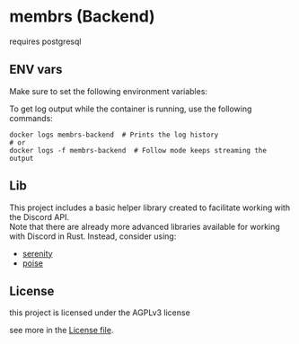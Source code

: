 # membrs (Backend)

requires postgresql

## ENV vars

Make sure to set the following environment variables:

To get log output while the container is running, use the following commands:

```shell
docker logs membrs-backend  # Prints the log history
# or
docker logs -f membrs-backend  # Follow mode keeps streaming the output
```

## Lib

This project includes a basic helper library created to facilitate working with the Discord API.  
Note that there are already more advanced libraries available for working with Discord in Rust. Instead, consider using:
- [serenity](https://github.com/serenity-rs/serenity)  
- [poise](https://github.com/serenity-rs/poise)

## License

this project is licensed under the AGPLv3 license

see more in the [License file](LICENSE-AGPL-3).
